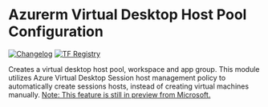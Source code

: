 # Azurerm Virtual Desktop Host Pool Configuration

[![Changelog](https://img.shields.io/badge/changelog-release-green.svg)](https://github.com/miljodir/terraform-azurerm-virtual-desktop-host-pool-configuration/wiki/main#changelog)
[![TF Registry](https://img.shields.io/badge/terraform-registry-blue.svg)](https://registry.terraform.io/modules/miljodir/virtual-desktop-host-pool-configuration/azurerm/)

Creates a virtual desktop host pool, workspace and app group.
This module utilizes Azure Virtual Desktop Session host management policy to automatically create sessions hosts, instead of creating virtual machines manually.
[Note: This feature is still in preview from Microsoft.](https://learn.microsoft.com/en-us/azure/virtual-desktop/host-pool-management-approaches#session-host-configuration-management-approach)